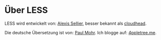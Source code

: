 Über LESS
=====

LESS wird entwickelt von: [Alexis Sellier](http://cloudhead.io), besser bekannt als [cloudhead](http://cloudhead.io).

Die deutsche Übersetzung ist von: [Paul Mohr](http://sopamo.de). Ich blogge auf: [4ppletree.me](http://4ppletree.me).